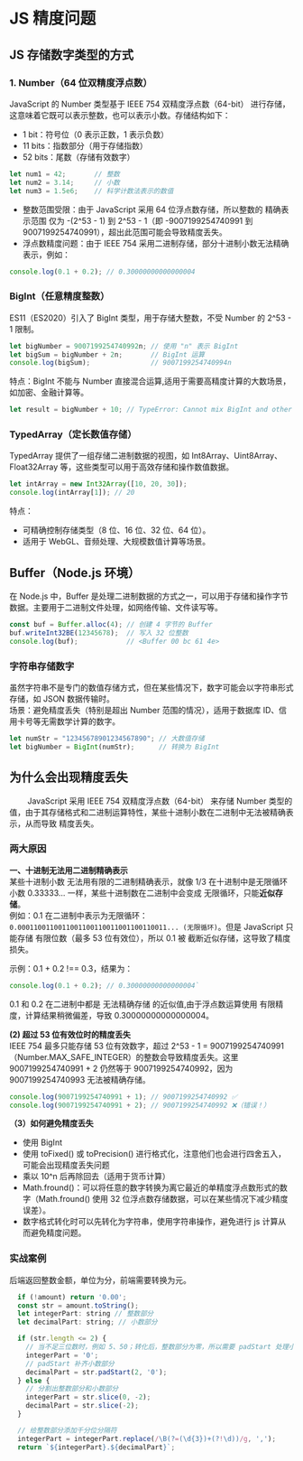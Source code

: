 <!--
 * @Author: qs
 * @Date: 2025-02-07 17:38:30
 * @LastEditTime: 2025-02-08 17:38:48
 * @LastEditors: qs
 * @Description:
 * @FilePath: /coderPanz.github.io/docs/js 精度问题.md
 *
-->

# JS 精度问题
## JS 存储数字类型的方式
### 1. Number（64 位双精度浮点数）
JavaScript 的 Number 类型基于 IEEE 754 双精度浮点数（64-bit） 进行存储，这意味着它既可以表示整数，也可以表示小数。存储结构如下：  
- 1 bit：符号位（0 表示正数，1 表示负数）
- 11 bits：指数部分（用于存储指数）
- 52 bits：尾数（存储有效数字）
```js
let num1 = 42;       // 整数
let num2 = 3.14;     // 小数
let num3 = 1.5e6;    // 科学计数法表示的数值
```

- 整数范围受限：由于 JavaScript 采用 64 位浮点数存储，所以整数的 精确表示范围 仅为 -(2^53 - 1) 到 2^53 - 1（即 -9007199254740991 到 9007199254740991），超出此范围可能会导致精度丢失。
- 浮点数精度问题：由于 IEEE 754 采用二进制存储，部分十进制小数无法精确表示，例如：
```js
console.log(0.1 + 0.2); // 0.30000000000000004
```

### BigInt（任意精度整数）
ES11（ES2020）引入了 BigInt 类型，用于存储大整数，不受 Number 的 2^53 - 1 限制。  
```js
let bigNumber = 9007199254740992n; // 使用 "n" 表示 BigInt
let bigSum = bigNumber + 2n;       // BigInt 运算
console.log(bigSum);               // 9007199254740994n
```
特点：BigInt 不能与 Number 直接混合运算,适用于需要高精度计算的大数场景，如加密、金融计算等。  
```js
let result = bigNumber + 10; // TypeError: Cannot mix BigInt and other types
```

###  TypedArray（定长数值存储）
TypedArray 提供了一组存储二进制数据的视图，如 Int8Array、Uint8Array、Float32Array 等，这些类型可以用于高效存储和操作数值数据。  
```js
let intArray = new Int32Array([10, 20, 30]);
console.log(intArray[1]); // 20
```
特点：
- 可精确控制存储类型（8 位、16 位、32 位、64 位）。
- 适用于 WebGL、音频处理、大规模数值计算等场景。

## Buffer（Node.js 环境）
在 Node.js 中，Buffer 是处理二进制数据的方式之一，可以用于存储和操作字节数据。主要用于二进制文件处理，如网络传输、文件读写等。  
```js
const buf = Buffer.alloc(4); // 创建 4 字节的 Buffer
buf.writeInt32BE(12345678);  // 写入 32 位整数
console.log(buf);            // <Buffer 00 bc 61 4e>
```

### 字符串存储数字
虽然字符串不是专门的数值存储方式，但在某些情况下，数字可能会以字符串形式存储，如 JSON 数据传输时。  
场景：避免精度丢失（特别是超出 Number 范围的情况），适用于数据库 ID、信用卡号等无需数学计算的数字。  
```js
let numStr = "12345678901234567890"; // 大数值存储
let bigNumber = BigInt(numStr);      // 转换为 BigInt
```

## 为什么会出现精度丢失
&emsp;&emsp; JavaScript 采用 IEEE 754 双精度浮点数（64-bit） 来存储 Number 类型的值，由于其存储格式和二进制运算特性，某些十进制小数在二进制中无法被精确表示，从而导致 精度丢失。  

### 两大原因
**一、十进制无法用二进制精确表示**  
某些十进制小数 无法用有限的二进制精确表示，就像 1/3 在十进制中是无限循环小数 0.33333... 一样，某些十进制数在二进制中会变成 无限循环，只能**近似存储**。  
例如：0.1 在二进制中表示为无限循环：`0.0001100110011001100110011001100110011... (无限循环)`。但是 JavaScript 只能存储 有限位数（最多 53 位有效位），所以 0.1 被 截断近似存储，这导致了精度损失。  

示例：0.1 + 0.2 !== 0.3，结果为：  
```js
console.log(0.1 + 0.2); // 0.30000000000000004`
```
0.1 和 0.2 在二进制中都是 无法精确存储 的近似值,由于浮点数运算使用 有限精度，计算结果稍微偏差，导致 0.30000000000000004。  


**(2) 超过 53 位有效位时的精度丢失**  
IEEE 754 最多只能存储 53 位有效数字，超过 2^53 - 1 = 9007199254740991（Number.MAX_SAFE_INTEGER）的整数会导致精度丢失。这里 9007199254740991 + 2 仍然等于 9007199254740992，因为 9007199254740993 无法被精确存储。  
```js
console.log(9007199254740991 + 1); // 9007199254740992 ✅
console.log(9007199254740991 + 2); // 9007199254740992 ❌（错误！）
```

**（3）如何避免精度丢失**  
- 使用 BigInt
- 使用 toFixed() 或 toPrecision() 进行格式化，注意他们也会进行四舍五入，可能会出现精度丢失问题
- 乘以 10^n 后再除回去（适用于货币计算）
- Math.fround()：可以将任意的数字转换为离它最近的单精度浮点数形式的数字（Math.fround() 使用 32 位浮点数存储数据，可以在某些情况下减少精度误差）。
- 数字格式转化时可以先转化为字符串，使用字符串操作，避免进行 js 计算从而避免精度问题。

### 实战案例
后端返回整数金额，单位为分，前端需要转换为元。  
```js
  if (!amount) return '0.00';
  const str = amount.toString();
  let integerPart: string // 整数部分
  let decimalPart: string; // 小数部分

  if (str.length <= 2) {
    // 当不足三位数时，例如 5、50；转化后，整数部分为零，所以需要 padStart 处理小数部分（5->0.05;50->0.50）
    integerPart = '0';
    // padStart 补齐小数部分
    decimalPart = str.padStart(2, '0');
  } else {
    // 分割出整数部分和小数部分
    integerPart = str.slice(0, -2);
    decimalPart = str.slice(-2);
  }

  // 给整数部分添加千分位分隔符
  integerPart = integerPart.replace(/\B(?=(\d{3})+(?!\d))/g, ',');
  return `${integerPart}.${decimalPart}`;
```





